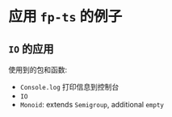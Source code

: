 # 应用 `fp-ts` 的例子

## `IO` 的应用

使用到的包和函数:

- `Console.log` 打印信息到控制台
- `IO`
- `Monoid`: extends `Semigroup`, additional `empty`
